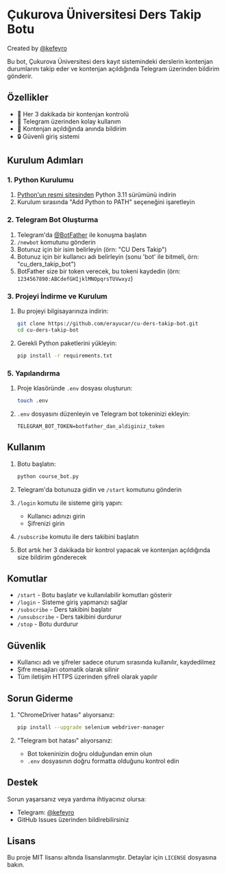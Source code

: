 # Çukurova Üniversitesi Ders Takip Botu
Created by [@kefeyro](https://t.me/kefeyro)

Bu bot, Çukurova Üniversitesi ders kayıt sistemindeki derslerin kontenjan durumlarını takip eder ve kontenjan açıldığında Telegram üzerinden bildirim gönderir.

## Özellikler

- 🔄 Her 3 dakikada bir kontenjan kontrolü
- 📱 Telegram üzerinden kolay kullanım
- 🔔 Kontenjan açıldığında anında bildirim
- 🔒 Güvenli giriş sistemi

## Kurulum Adımları

### 1. Python Kurulumu

1. [Python'un resmi sitesinden](https://www.python.org/downloads/) Python 3.11 sürümünü indirin
2. Kurulum sırasında "Add Python to PATH" seçeneğini işaretleyin

### 2. Telegram Bot Oluşturma

1. Telegram'da [@BotFather](https://t.me/BotFather) ile konuşma başlatın
2. `/newbot` komutunu gönderin
3. Botunuz için bir isim belirleyin (örn: "CU Ders Takip")
4. Botunuz için bir kullanıcı adı belirleyin (sonu 'bot' ile bitmeli, örn: "cu_ders_takip_bot")
5. BotFather size bir token verecek, bu tokeni kaydedin (örn: `1234567890:ABCdefGHIjklMNOpqrsTUVwxyz`)

### 3. Projeyi İndirme ve Kurulum

1. Bu projeyi bilgisayarınıza indirin:
   ```bash
   git clone https://github.com/erayucar/cu-ders-takip-bot.git
   cd cu-ders-takip-bot
   ```

2. Gerekli Python paketlerini yükleyin:
   ```bash
   pip install -r requirements.txt
   ```
### 5. Yapılandırma

1. Proje klasöründe `.env` dosyası oluşturun:
   ```bash
   touch .env
   ```

2. `.env` dosyasını düzenleyin ve Telegram bot tokeninizi ekleyin:
   ```
   TELEGRAM_BOT_TOKEN=botfather_dan_aldiginiz_token
   ```

## Kullanım

1. Botu başlatın:
   ```bash
   python course_bot.py
   ```

2. Telegram'da botunuza gidin ve `/start` komutunu gönderin

3. `/login` komutu ile sisteme giriş yapın:
   - Kullanıcı adınızı girin
   - Şifrenizi girin

4. `/subscribe` komutu ile ders takibini başlatın

5. Bot artık her 3 dakikada bir kontrol yapacak ve kontenjan açıldığında size bildirim gönderecek

## Komutlar

- `/start` - Botu başlatır ve kullanılabilir komutları gösterir
- `/login` - Sisteme giriş yapmanızı sağlar
- `/subscribe` - Ders takibini başlatır
- `/unsubscribe` - Ders takibini durdurur
- `/stop` - Botu durdurur

## Güvenlik

- Kullanıcı adı ve şifreler sadece oturum sırasında kullanılır, kaydedilmez
- Şifre mesajları otomatik olarak silinir
- Tüm iletişim HTTPS üzerinden şifreli olarak yapılır

## Sorun Giderme

1. "ChromeDriver hatası" alıyorsanız:
   ```bash
   pip install --upgrade selenium webdriver-manager
   ```

3. "Telegram bot hatası" alıyorsanız:
   - Bot tokeninizin doğru olduğundan emin olun
   - `.env` dosyasının doğru formatta olduğunu kontrol edin

## Destek

Sorun yaşarsanız veya yardıma ihtiyacınız olursa:
- Telegram: [@kefeyro](https://t.me/kefeyro)
- GitHub Issues üzerinden bildirebilirsiniz

## Lisans

Bu proje MIT lisansı altında lisanslanmıştır. Detaylar için `LICENSE` dosyasına bakın. 